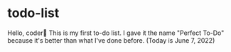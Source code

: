 # todo-list

Hello, coder👋 
This is my first to-do list. I gave it the name "Perfect To-Do" because it's better than what I've done before.
(Today is June 7, 2022)
